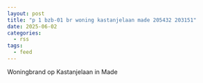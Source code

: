 ```yaml
---
layout: post
title: "p 1 bzb-01 br woning kastanjelaan made 205432 203151"
date: 2025-06-02
categories: 
  - rss
tags: 
  - feed
---
```


Woningbrand op Kastanjelaan in Made
